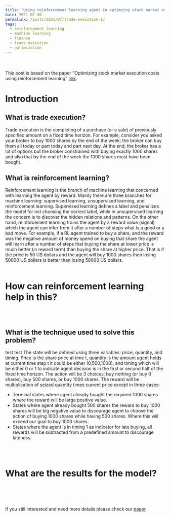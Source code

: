 ```yaml
---
title: 'Using reinforcement learning agent in optimzing stock market execution costs'
date: 2021-07-30
permalink: /posts/2021/07/trade-execution-1/
tags:
  - reinforcement learning
  - machine learning
  - finance
  - trade execution
  - optimization
---
```


<br> <br>
This post is based on the paper "Optimizing stock market execution costs using reinforcement learning" [link](http://abdulrahman93.github.io/files/Optimizing-stock-Ahmed.pdf).

Introduction
======

What is trade execution?
------

Trade execution is the completing of a purchase (or a sale) of previously specified amount on a fixed time horizon. For example, consider you asked your broker to buy 1000 shares by the end of the week; the broker can buy them all today or part today and part next day. At the end, the broker has a lot of options but the broker constrained with buying exactly 1000 shares and also that by the end of the week the 1000 shares must have been bought.

What is reinforcement learning?
------

Reinforcement learning is the branch of machine learning that concerned with learning the agent by reward. Mainly there are three branches for machine learning: supervised learning, unsupervised learning, and reinforcement learning. Supervised learning defines a label and penalizes the model for not choosing the correct label, while in unsupervised learning the concern is to discover the hidden relations and patterns. On the other hand, reinforcement learning trains the agent by a reward value (signal) which the agent can infer from it after a number of steps what is a good or a bad move. For example, if a RL agent trained to buy a share, and the reward was the negative amount of money spend on buying that share the agent will learn after a number of steps that buying the share at lower price is much better (in reward term) than buying the share at higher price. That is if the price is 50 US dollars and the agent will buy 1000 shares then losing 50000 US dollars is better than losing 58000 US dollars.
<br><br>

How can reinforcement learning help in this?
======

<br><br>



What is the technique used to solve this problem?
------

test test
The state will be defined using three variables: price, quantity, and timing. Price is the share price at time t, quantity is the amount agent holds at current time step t it could be either (0,500,1000), and timing which will be either 0 or 1 to indicate agent decision is in the first or second half of the fixed time horizon. The action will be 3 choices: buy nothing (or buy 0 shares), buy 500 shares, or buy 1000 shares. The reward will be multiplication of seized quantity times current price except in three cases:
-	Terminal states where agent already bought the required 1000 shares where the reward will be large positive value.
-	States where agent already bought 500 shares the reward to buy 1000 shares will be big negative value to discourage agent to choose the action of buying 1000 shares while having 500 shares. Where this will exceed our goal to buy 1000 shares.
-	States where the agent is in timing 1 as indicator for late buying, all rewards will be subtracted from a predefined amount to discourage lateness.

<br><br>

What are the results for the model?
======

<br><br>
<br><br>
If you still interested and need more details please check our [paper](http://abdulrahman93.github.io/files/Optimizing-stock-Ahmed.pdf).
